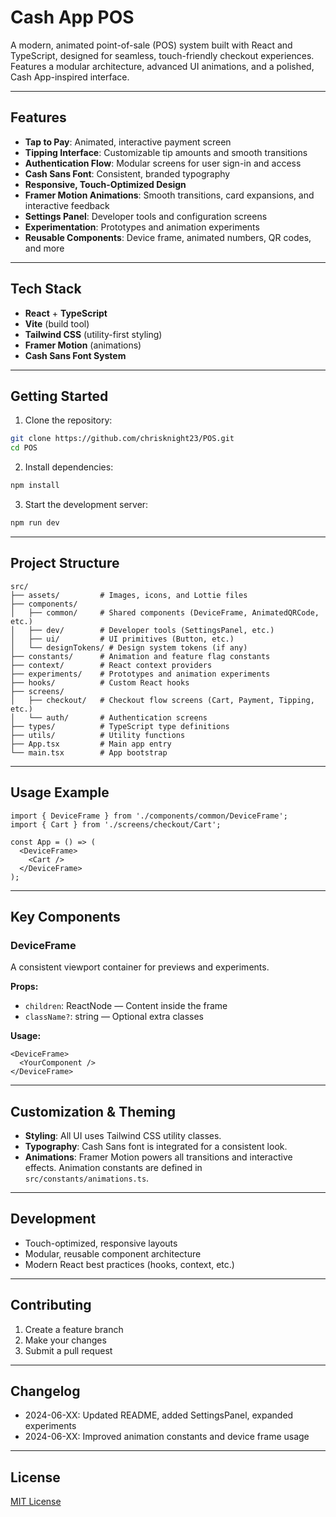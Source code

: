 # Cash App POS

A modern, animated point-of-sale (POS) system built with React and TypeScript, designed for seamless, touch-friendly checkout experiences. Features a modular architecture, advanced UI animations, and a polished, Cash App-inspired interface.

---

## Features

- **Tap to Pay**: Animated, interactive payment screen
- **Tipping Interface**: Customizable tip amounts and smooth transitions
- **Authentication Flow**: Modular screens for user sign-in and access
- **Cash Sans Font**: Consistent, branded typography
- **Responsive, Touch-Optimized Design**
- **Framer Motion Animations**: Smooth transitions, card expansions, and interactive feedback
- **Settings Panel**: Developer tools and configuration screens
- **Experimentation**: Prototypes and animation experiments
- **Reusable Components**: Device frame, animated numbers, QR codes, and more

---

## Tech Stack

- **React** + **TypeScript**
- **Vite** (build tool)
- **Tailwind CSS** (utility-first styling)
- **Framer Motion** (animations)
- **Cash Sans Font System**

---

## Getting Started

1. Clone the repository:
```bash
git clone https://github.com/chrisknight23/POS.git
cd POS
```

2. Install dependencies:
```bash
npm install
```

3. Start the development server:
```bash
npm run dev
```

---

## Project Structure

```
src/
├── assets/         # Images, icons, and Lottie files
├── components/
│   ├── common/     # Shared components (DeviceFrame, AnimatedQRCode, etc.)
│   ├── dev/        # Developer tools (SettingsPanel, etc.)
│   ├── ui/         # UI primitives (Button, etc.)
│   └── designTokens/ # Design system tokens (if any)
├── constants/      # Animation and feature flag constants
├── context/        # React context providers
├── experiments/    # Prototypes and animation experiments
├── hooks/          # Custom React hooks
├── screens/
│   ├── checkout/   # Checkout flow screens (Cart, Payment, Tipping, etc.)
│   └── auth/       # Authentication screens
├── types/          # TypeScript type definitions
├── utils/          # Utility functions
├── App.tsx         # Main app entry
└── main.tsx        # App bootstrap
```

---

## Usage Example

```tsx
import { DeviceFrame } from './components/common/DeviceFrame';
import { Cart } from './screens/checkout/Cart';

const App = () => (
  <DeviceFrame>
    <Cart />
  </DeviceFrame>
);
```

---

## Key Components

### DeviceFrame

A consistent viewport container for previews and experiments.

**Props:**
- `children`: ReactNode — Content inside the frame
- `className?`: string — Optional extra classes

**Usage:**
```tsx
<DeviceFrame>
  <YourComponent />
</DeviceFrame>
```

---

## Customization & Theming

- **Styling**: All UI uses Tailwind CSS utility classes.
- **Typography**: Cash Sans font is integrated for a consistent look.
- **Animations**: Framer Motion powers all transitions and interactive effects. Animation constants are defined in `src/constants/animations.ts`.

---

## Development

- Touch-optimized, responsive layouts
- Modular, reusable component architecture
- Modern React best practices (hooks, context, etc.)

---

## Contributing

1. Create a feature branch
2. Make your changes
3. Submit a pull request

---

## Changelog

- 2024-06-XX: Updated README, added SettingsPanel, expanded experiments
- 2024-06-XX: Improved animation constants and device frame usage

---

## License

[MIT License](LICENSE) 